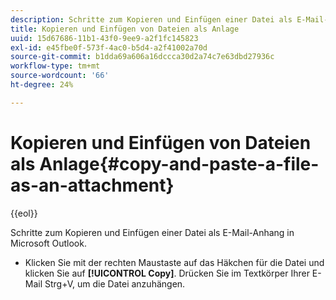 ```yaml
---
description: Schritte zum Kopieren und Einfügen einer Datei als E-Mail-Anhang in Microsoft Outlook.
title: Kopieren und Einfügen von Dateien als Anlage
uuid: 15d67686-11b1-43f0-9ee9-a2f1fc145823
exl-id: e45fbe0f-573f-4ac0-b5d4-a2f41002a70d
source-git-commit: b1dda69a606a16dccca30d2a74c7e63dbd27936c
workflow-type: tm+mt
source-wordcount: '66'
ht-degree: 24%

---
```


# Kopieren und Einfügen von Dateien als Anlage{#copy-and-paste-a-file-as-an-attachment}

{{eol}}

Schritte zum Kopieren und Einfügen einer Datei als E-Mail-Anhang in Microsoft Outlook.

* Klicken Sie mit der rechten Maustaste auf das Häkchen für die Datei und klicken Sie auf **[!UICONTROL Copy]**. Drücken Sie im Textkörper Ihrer E-Mail Strg+V, um die Datei anzuhängen.
